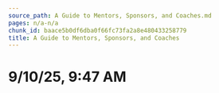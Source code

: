 ```yaml
---
source_path: A Guide to Mentors, Sponsors, and Coaches.md
pages: n/a-n/a
chunk_id: baace5b0df6dba0f66fc73fa2a8e480433258779
title: A Guide to Mentors, Sponsors, and Coaches
---
```

# 9/10/25, 9:47 AM
